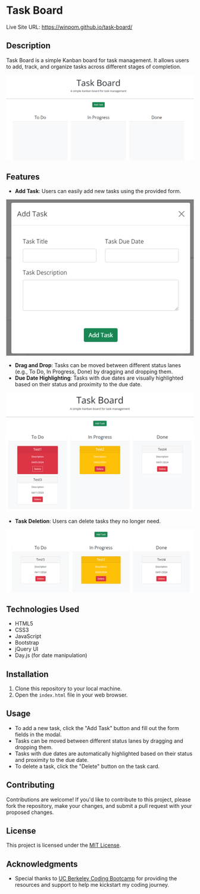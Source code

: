 # Task Board
Live Site URL: https://winpom.github.io/task-board/

## Description

Task Board is a simple Kanban board for task management. It allows users to add, track, and organize tasks across different stages of completion.

![Site](./assets/images/basesite.png)

## Features

- **Add Task**: Users can easily add new tasks using the provided form.

![Add Task](./assets/images/add-task-popup.png)
- **Drag and Drop**: Tasks can be moved between different status lanes (e.g., To Do, In Progress, Done) by dragging and dropping them.
- **Due Date Highlighting**: Tasks with due dates are visually highlighted based on their status and proximity to the due date.

![Task Highlights](./assets/images/added-tasks.png)
- **Task Deletion**: Users can delete tasks they no longer need.

![Task Removed](./assets/images/deleted.png)

## Technologies Used

- HTML5
- CSS3
- JavaScript
- Bootstrap
- jQuery UI
- Day.js (for date manipulation)

## Installation

1. Clone this repository to your local machine.
2. Open the `index.html` file in your web browser.

## Usage

- To add a new task, click the "Add Task" button and fill out the form fields in the modal.
- Tasks can be moved between different status lanes by dragging and dropping them.
- Tasks with due dates are automatically highlighted based on their status and proximity to the due date.
- To delete a task, click the "Delete" button on the task card.

## Contributing

Contributions are welcome! If you'd like to contribute to this project, please fork the repository, make your changes, and submit a pull request with your proposed changes.

## License

This project is licensed under the [MIT License](LICENSE).

## Acknowledgments

- Special thanks to [UC Berkeley Coding Bootcamp](https://bootcamp.berkeley.edu/coding/) for providing the resources and support to help me kickstart my coding journey.